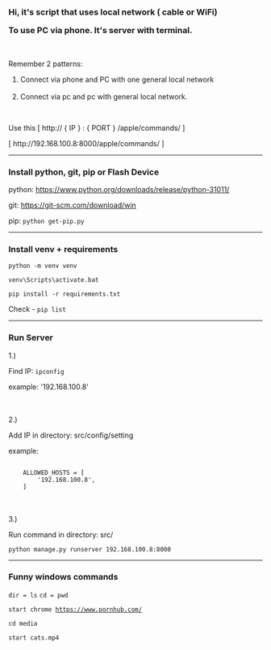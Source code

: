 <h4>
    <h3><p>Hi, it's script that uses local network ( cable or WiFi)</p> 
        To use PC via phone. It's server with terminal.</h3>
    <br>
    <p>Remember 2 patterns: 
        <ol>
            <li>Connect via phone and PC with one general local network </li>
            <br>
            <li>Connect via pc and pc with general local network.</li>
        </ol>
    </p>
    <br>
    <p>Use this [ http:// { IP } : { PORT  } /apple/commands/ ]</p>
    [ http://192.168.100.8:8000/apple/commands/ ]
</h4>

<hr>

<h3>Install python, git, pip or Flash Device</h3>

python: https://www.python.org/downloads/release/python-31011/

git: https://git-scm.com/download/win

pip: <code>python get-pip.py</code> 


<hr>

<h3>Install venv + requirements</h3>

<code>python -m venv venv</code>

<code>venv\Scripts\activate.bat</code>

<code>pip install -r requirements.txt</code>

Check - <code>pip list</code>

<hr>

<h3>Run Server</h3>
1.)
<p>Find IP: <code>ipconfig</code></p>
example: '192.168.100.8'

<br><br>
2.)

<p>Add IP in directory: src/config/setting</p>

example:

<code>
    ALLOWED_HOSTS = [
        '192.168.100.8',
    ]
</code>

<br><br>
3.)

Run command in directory: src/

<code>python manage.py runserver 192.168.100.8:8000</code>

<hr>

<h3>Funny windows commands</h3>

<code>dir = ls</code>
<code>cd = pwd</code>

<code>start chrome https://www.pornhub.com/ </code>

<code>cd media</code>

<code>start cats.mp4</code>
